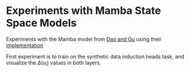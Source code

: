 # Experiments with Mamba State Space Models

Experiments with the Mamba model from [Dao and
Gu](https://arxiv.org/pdf/2312.00752.pdf) using their
[implementation](https://github.com/state-spaces/mamba)

First experiment is to train on the synthetic data induction heads task, and
visualize the $\Delta(u_l)$ values in both layers.

